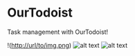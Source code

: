 # OurTodoist
 Task management with OurTodoist!

 !([http://url/to/img.png](https://ibb.co/KVP5C3f))
 ![alt text]([http://url/to/img.png](https://ibb.co/KVP5C3f))
 ![alt text]([http://url/to/img.png](https://ibb.co/HTS21QP))

